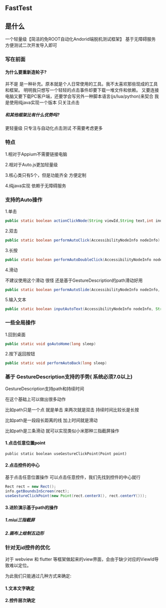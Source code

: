 ## FastTest

## 是什么

一个轻量级【简洁的免ROOT自动化Andorid端脱机测试框架】 
基于无障碍服务 方便测试二次开发导入即可

### 写在前面

#### 为什么要重新造轮子?

并不是 是一种补充。原本就是个人日常使用的工具。我不太喜欢那些现成的工具和框架。
明明我只想写一个轻轻的点击事件却要下载一堆文件和依赖。
又要连接电脑又要下载PC客户端，还要学会写另外一种脚本语言(js/lua/python)来契合
我是使用纯java实现一个版本 只关注点击

##### 和其他框架比有什么优势吗?

更轻量级 只专注与自动化点击测试 不需要考虑更多

### 特点

1.相对于Appium不需要链接电脑

2.相对于Auto.js更加轻量级

3.核心类只有5个，但是功能齐全 方便定制

4.纯java实现 依赖于无障碍服务


### 支持的Auto操作

1.单击

```java
public static boolean actionClickNode(String viewId,String text,int index,ClickAction clickAction,long sleep)
```

2.双击

```java
public static boolean performAutoClick(AccessibilityNodeInfo nodeInfo)
```

3.长按

```java
public static boolean performAutoDoubleClick(AccessibilityNodeInfo nodeInfo)
```

4.滑动

不建议使用这个滑动 很怪 还是基于GestureDescription的path滑动好用

```java
public static boolean performAutoSlide(AccessibilityNodeInfo nodeInfo, boolean direction) 
```

5.输入文本

```java
public static boolean inputAutoText(AccessibilityNodeInfo nodeInfo, String text) 
```

### 一些全局操作 

1.回到桌面

```java
public static void goAutoHome(long sleep) 
```

2.按下返回按钮

```java
public static void performAutoBack(long sleep) 
```


### 基于 GestureDescription支持的手势( 系统必须7.0以上)

GestureDescription支持path和持续时间

在这个基础上可以做出很多动作

比如path只是一个点 就是单击 来两次就是双击 持续时间比较长是长按

比如path是一段段长距离的线 加上时间就是滑动

比如path是三条滑动 就可以实现类似小米那种三指截屏操作

#### 1.点击任意位置point


```
public static boolean useGestureClickPoint(Point point)
```


#### 2.点击控件的中心

基于点击任意位置操作 可以点击任意控件，我们先找到控件的中心就行

```java
Rect rect = new Rect();
info.getBoundsInScreen(rect);
useGestureClickPoint(new Point(rect.centerX(), rect.centerY()));
```

#### 3.进阶演示基于path的操作

##### 1.miui三指截屏



##### 2.画布上绘制五边形


### 针对无id控件的优化

对于 webview 和 flutter 等框架做起来的view界面，会由于缺少对应的ViewId导致难以定位。

为此我们只能通过几种方式来确定:

#### 1.文本文字确定

#### 2.控件层次确定






